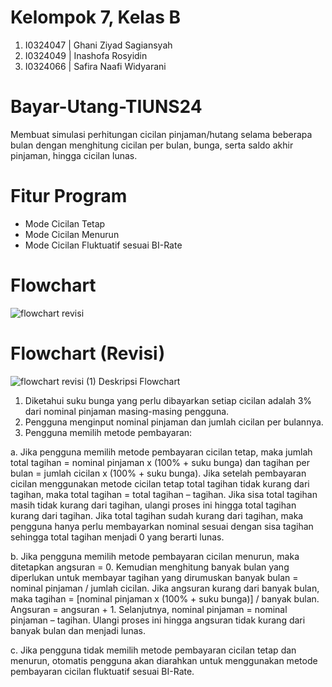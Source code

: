 # Kelompok 7, Kelas B
1. I0324047 | Ghani Ziyad Sagiansyah 
2. I0324049 | Inashofa Rosyidin 
3. I0324066 | Safira Naafi Widyarani 

# Bayar-Utang-TIUNS24
Membuat simulasi perhitungan cicilan pinjaman/hutang selama beberapa bulan dengan menghitung cicilan per bulan, bunga, serta saldo akhir pinjaman, hingga cicilan lunas.

# Fitur Program
- Mode Cicilan Tetap
- Mode Cicilan Menurun
- Mode Cicilan Fluktuatif sesuai BI-Rate

# Flowchart
![flowchart revisi](https://github.com/user-attachments/assets/ea231f45-94e6-430a-bb7f-3e0ec9b9a33e)

# Flowchart (Revisi)
![flowchart revisi (1)](https://github.com/user-attachments/assets/d3651077-5d75-414b-90e6-a37caf5aac2c) 
Deskripsi Flowchart
1.	Diketahui suku bunga yang perlu dibayarkan setiap cicilan adalah 3% dari nominal pinjaman masing-masing pengguna.
2.	Pengguna menginput nominal pinjaman dan jumlah cicilan per bulannya.
3.	Pengguna memilih metode pembayaran:

a.	Jika pengguna memilih metode pembayaran cicilan tetap, maka jumlah total tagihan = nominal pinjaman x (100% + suku bunga) dan tagihan per bulan = jumlah cicilan x (100% + suku bunga). Jika setelah pembayaran cicilan menggunakan metode cicilan tetap total tagihan tidak kurang dari tagihan, maka total tagihan = total tagihan – tagihan. Jika sisa total tagihan masih tidak kurang dari tagihan, ulangi proses ini hingga total tagihan kurang dari tagihan. Jika total tagihan sudah kurang dari tagihan, maka pengguna hanya perlu membayarkan nominal sesuai dengan sisa tagihan sehingga total tagihan menjadi 0 yang berarti lunas.

b.	Jika pengguna memilih metode pembayaran cicilan menurun, maka ditetapkan angsuran = 0. Kemudian menghitung banyak bulan yang diperlukan untuk membayar tagihan yang dirumuskan banyak bulan = nominal pinjaman / jumlah cicilan. Jika angsuran kurang dari banyak bulan, maka tagihan = [nominal pinjaman x (100% + suku bunga)] / banyak bulan. Angsuran = angsuran + 1. Selanjutnya, nominal pinjaman = nominal pinjaman – tagihan. Ulangi proses ini hingga angsuran tidak kurang dari banyak bulan dan menjadi lunas.

c.	Jika pengguna tidak memilih metode pembayaran cicilan tetap dan menurun, otomatis pengguna akan diarahkan untuk menggunakan metode pembayaran cicilan fluktuatif sesuai BI-Rate. 

 
